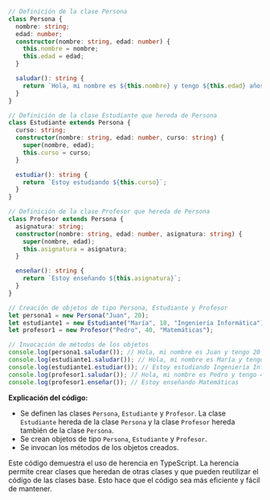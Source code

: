 ```typescript
// Definición de la clase Persona
class Persona {
  nombre: string;
  edad: number;
  constructor(nombre: string, edad: number) {
    this.nombre = nombre;
    this.edad = edad;
  }

  saludar(): string {
    return `Hola, mi nombre es ${this.nombre} y tengo ${this.edad} años`;
  }
}

// Definición de la clase Estudiante que hereda de Persona
class Estudiante extends Persona {
  curso: string;
  constructor(nombre: string, edad: number, curso: string) {
    super(nombre, edad);
    this.curso = curso;
  }

  estudiar(): string {
    return `Estoy estudiando ${this.curso}`;
  }
}

// Definición de la clase Profesor que hereda de Persona
class Profesor extends Persona {
  asignatura: string;
  constructor(nombre: string, edad: number, asignatura: string) {
    super(nombre, edad);
    this.asignatura = asignatura;
  }

  enseñar(): string {
    return `Estoy enseñando ${this.asignatura}`;
  }
}

// Creación de objetos de tipo Persona, Estudiante y Profesor
let persona1 = new Persona("Juan", 20);
let estudiante1 = new Estudiante("María", 18, "Ingeniería Informática");
let profesor1 = new Profesor("Pedro", 40, "Matemáticas");

// Invocación de métodos de los objetos
console.log(persona1.saludar()); // Hola, mi nombre es Juan y tengo 20 años
console.log(estudiante1.saludar()); // Hola, mi nombre es María y tengo 18 años
console.log(estudiante1.estudiar()); // Estoy estudiando Ingeniería Informática
console.log(profesor1.saludar()); // Hola, mi nombre es Pedro y tengo 40 años
console.log(profesor1.enseñar()); // Estoy enseñando Matemáticas
```

**Explicación del código:**

* Se definen las clases `Persona`, `Estudiante` y `Profesor`. La clase `Estudiante` hereda de la clase `Persona` y la clase `Profesor` hereda también de la clase `Persona`.
* Se crean objetos de tipo `Persona`, `Estudiante` y `Profesor`.
* Se invocan los métodos de los objetos creados.

Este código demuestra el uso de herencia en TypeScript. La herencia permite crear clases que heredan de otras clases y que pueden reutilizar el código de las clases base. Esto hace que el código sea más eficiente y fácil de mantener.